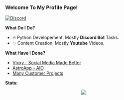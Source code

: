 ### Welcome To My Profile Page!

<!-- ![Discord](https://discord.c99.nl/widget/theme-3/836471571786104873.png) -->
<a href="https://discord.com/users/836471571786104873">
<img src="https://discord.c99.nl/widget/theme-3/836471571786104873.png" alt="Discord"/>
</a>

 **What Do I Do?**

- 🔥 Python Developement, Mostly  **Discord Bot** Tasks.
- ✨ Content Creation, Mostly  **Youtube** Videos.

**What Have I Done?**

- [Vixxy - Social Media Made Better](https://vixxy.app)
- [AstroApp - AIO](https://discord.gg/astroapp)
- [Many Customer Projects](https://discord.com/users/746453649974100103)

**Stats:**  

<div align="center"><img src="https://github-profile-trophy.vercel.app/?username=MaxxD99&theme=dracula&count_private=true" </div>
